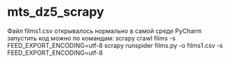 # mts_dz5_scrapy
Файл films1.csv открывалось нормально в самой среде PyCharm
запустить код можно по командам:
scrapy crawl films -s FEED_EXPORT_ENCODING=utf-8
scrapy runspider films.py -o films1.csv -s FEED_EXPORT_ENCODING=utf-8
